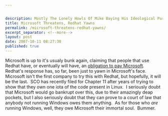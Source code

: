 ```yaml
---


description: Mostly The Lonely Howls Of Mike Baying His Ideological Purity At The Moon
title: Microsoft Threatens, Redhat Yawns
permalink: /microsoft-threatens-redhat-yawns/
excerpt_separator: <!--more-->
layout: post
date: 2007-10-11 08:27:30
published: true
---
```



Microsoft is up to it's usualy bunk again, claiming that people that use Redhat have, or eventually will have, an [obligation to pay Microsoft](http://osnews.com/story.php/18759/Red-Hat-Calm-in-Face-of-Microsofts-Renewed-Patent-Claims/).  Redhat's response has, so far, been just to yawn in Microsoft's face.  Microsoft isn't the first company to try this with Redhat, but hopefully, it will be the last.  SCO has recently filed for Chapter 11 after years of trying to show that they own one iota of the code present in Linux.  I seriously doubt that Microsoft would go bankrupt over this, due to their amazingly deap pockets, but I also seriously doubt that they can prove to a court of law that anybody not running Windows owes them anything.  As for those who _are_ running Windows, well, they owe Microsoft their immortal soul.  Bummer.

